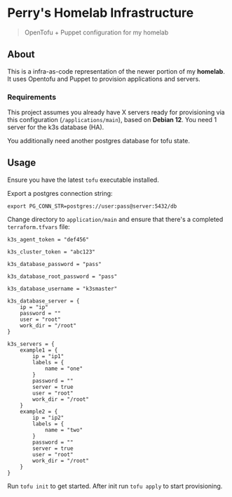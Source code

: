 # Perry's Homelab Infrastructure

> OpenTofu + Puppet configuration for my homelab

## About

This is a infra-as-code representation of the newer portion of my **homelab**. It uses Opentofu and Puppet to provision applications and servers.

### Requirements

This project assumes you already have X servers ready for provisioning via this configuration (`/applications/main`), based on **Debian 12**. You need 1 server for the k3s database (HA).

You additionally need another postgres database for tofu state.

## Usage

Ensure you have the latest `tofu` executable installed.

Export a postgres connection string:

```shell
export PG_CONN_STR=postgres://user:pass@server:5432/db
```

Change directory to `application/main` and ensure that there's a completed `terraform.tfvars` file:

```hcl
k3s_agent_token = "def456"

k3s_cluster_token = "abc123"

k3s_database_password = "pass"

k3s_database_root_password = "pass"

k3s_database_username = "k3smaster"

k3s_database_server = {
    ip = "ip"
    password = ""
    user = "root"
    work_dir = "/root"
}

k3s_servers = {
    example1 = {
        ip = "ip1"
        labels = {
            name = "one"
        }
        password = ""
        server = true
        user = "root"
        work_dir = "/root"
    }
    example2 = {
        ip = "ip2"
        labels = {
            name = "two"
        }
        password = ""
        server = true
        user = "root"
        work_dir = "/root"
    }
}
```

Run `tofu init` to get started. After init run `tofu apply` to start provisioning.
